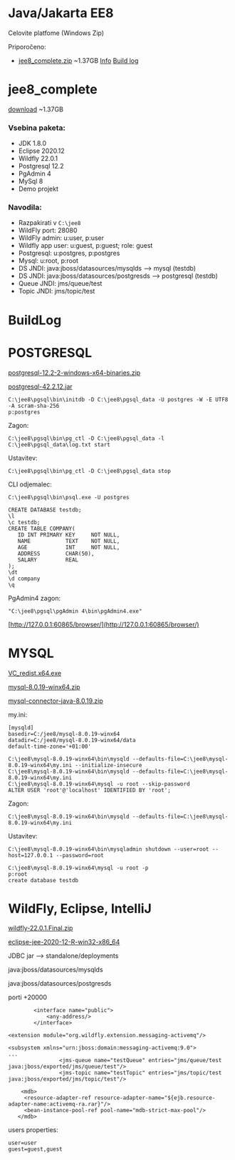 # Java/Jakarta EE8
Celovite platfome (Windows Zip)

Priporočeno:
- [jee8_complete.zip](http://164.8.250.220/jee8/jee8.zip) ~1.37GB [Info](#jee8_complete) [Build log](#BuildLog)




# jee8_complete
[download](http://164.8.250.220/jee8/jee8.zip) ~1.37GB

### Vsebina paketa:
- JDK 1.8.0
- Eclipse 2020.12
- Wildfly 22.0.1
- Postgresql 12.2
- PgAdmin 4
- MySql 8
- Demo projekt

### Navodila:

- Razpakirati v `C:\jee8`
- WildFly port: 28080
- WildFly admin: u:user, p:user
- Wildfly app user: u:guest, p:guest; role: guest
- Postgresql: u:postgres, p:postgres
- Mysql: u:root, p:root
- DS JNDI: java:jboss/datasources/mysqlds --> mysql (testdb)
- DS JNDI: java:jboss/datasources/postgresds --> postgresql (testdb)
- Queue JNDI: jms/queue/test
- Topic JNDI: jms/topic/test



# BuildLog

POSTGRESQL
==========
[postgresql-12.2-2-windows-x64-binaries.zip](https://www.enterprisedb.com/download-postgresql-binaries)

[postgresql-42.2.12.jar](https://jdbc.postgresql.org/download.html)

```
C:\jee8\pgsql\bin\initdb -D C:\jee8\pgsql_data -U postgres -W -E UTF8 -A scram-sha-256
p:postgres
```

Zagon:
```
C:\jee8\pgsql\bin\pg_ctl -D C:\jee8\pgsql_data -l C:\jee8\pgsql_data\log.txt start
```

Ustavitev:
```
C:\jee8\pgsql\bin\pg_ctl -D C:\jee8\pgsql_data stop
```

CLI odjemalec:
```
C:\jee8\pgsql\bin\psql.exe -U postgres
```

```
CREATE DATABASE testdb;
\l
\c testdb;
CREATE TABLE COMPANY(
   ID INT PRIMARY KEY     NOT NULL,
   NAME           TEXT    NOT NULL,
   AGE            INT     NOT NULL,
   ADDRESS        CHAR(50),
   SALARY         REAL
);
\dt
\d company
\q
```

PgAdmin4 zagon:
```
"C:\jee8\pgsql\pgAdmin 4\bin\pgAdmin4.exe"
```
[http://127.0.0.1:60865/browser/](http://127.0.0.1:60865/browser/)

MYSQL
=====
[VC_redist.x64.exe](https://support.microsoft.com/en-us/help/2977003/the-latest-supported-visual-c-downloads)

[mysql-8.0.19-winx64.zip](https://dev.mysql.com/downloads/mysql/)

[mysql-connector-java-8.0.19.zip](https://dev.mysql.com/downloads/connector/j/)

my.ini:
```
[mysqld]
basedir=C:/jee8/mysql-8.0.19-winx64
datadir=C:/jee8/mysql-8.0.19-winx64/data
default-time-zone='+01:00'
```

```
C:\jee8\mysql-8.0.19-winx64\bin\mysqld --defaults-file=C:\jee8\mysql-8.0.19-winx64\my.ini --initialize-insecure
C:\jee8\mysql-8.0.19-winx64\bin\mysqld --defaults-file=C:\jee8\mysql-8.0.19-winx64\my.ini
C:\jee8\mysql-8.0.19-winx64\mysql -u root --skip-password
ALTER USER 'root'@'localhost' IDENTIFIED BY 'root';
```
Zagon:
```
C:\jee8\mysql-8.0.19-winx64\bin\mysqld --defaults-file=C:\jee8\mysql-8.0.19-winx64\my.ini
```

Ustavitev:
```
C:\jee8\mysql-8.0.19-winx64\bin\mysqladmin shutdown --user=root --host=127.0.0.1 --password=root
```

```
C:\jee8\mysql-8.0.19-winx64\mysql -u root -p
p:root
create database testdb
```


WildFly, Eclipse, IntelliJ
==========================

[wildfly-22.0.1.Final.zip](https://wildfly.org/downloads/)

[eclipse-jee-2020-12-R-win32-x86_64](https://www.eclipse.org/downloads/packages/)

JDBC jar --> standalone/deployments

java:jboss/datasources/mysqlds

java:jboss/datasources/postgresds

porti +20000

```
        <interface name="public">
            <any-address/>
        </interface>
```

```
<extension module="org.wildfly.extension.messaging-activemq"/>
```

```
<subsystem xmlns="urn:jboss:domain:messaging-activemq:9.0">
...
				<jms-queue name="testQueue" entries="jms/queue/test java:jboss/exported/jms/queue/test"/>
				<jms-topic name="testTopic" entries="jms/topic/test java:jboss/exported/jms/topic/test"/>
```

```
	<mdb>
     <resource-adapter-ref resource-adapter-name="${ejb.resource-adapter-name:activemq-ra.rar}"/>
     <bean-instance-pool-ref pool-name="mdb-strict-max-pool"/>
   </mdb>
```

users properties:

```
user=user
guest=guest,guest
```



